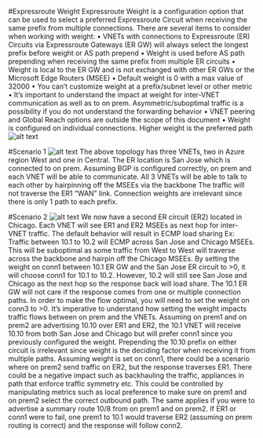 #Expressroute Weight
Expressroute Weight is a configuration option that can be used to select a preferred Expressroute Circuit when receiving the same prefix from multiple connections. There are several items to consider when working with weight:
•	VNETs with connections to Expressroute (ER) Circuits via Expressroute Gateways (ER GW) will always select the longest prefix before weight or AS path prepend
•	Weight is used before AS path prepending when receiving the same prefix from multiple ER circuits
•	Weight is local to the ER GW and is not exchanged with other ER GWs or the Microsoft Edge Routers (MSEE)
•	Default weight is 0 with a max value of 32000
•	You can’t customize weight at a prefix/subnet level or other metric
•	It’s important to understand the impact at weight for inter-VNET communication as well as to on prem. Asymmetric/suboptimal traffic is a possibility if you do not  understand the forwarding behavior
•	VNET peering and Global Reach options are outside the scope of this document
•	Weight is configured on individual connections. Higher weight is the preferred path
![alt text](https://github.com/jwrightazure/lab/blob/master/images/connectionweight.png)

#Scenario 1
![alt text](https://github.com/jwrightazure/lab/blob/master/images/weightscenario1.png)
The above topology has three VNETs, two in Azure region West and one in Central. The ER location is San Jose which is connected to on prem. Assuming BGP is configured correctly, on prem and each VNET will be able to communicate. All 3 VNETs will be able to talk to each other by hairpinning off the MSEEs via the backbone The traffic will not traverse the ER1 “WAN” link. Connection weights are irrelevant since there is only 1 path to each prefix.

#Scenario 2
![alt text](https://github.com/jwrightazure/lab/blob/master/images/weightscenario2.png)
We now have a second ER circuit (ER2) located in Chicago. Each VNET will see ER1 and ER2 MSEEs as next hop for inter-VNET traffic. The default behavior will result in ECMP load sharing Ex: Traffic between 10.1 to 10.2 will ECMP across San Jose and Chicago MSEEs. This will be suboptimal as some traffic from West to West will traverse across the backbone and hairpin off the Chicago MSEEs. By setting the weight on conn1 between 10.1 ER GW and the San Jose ER circuit to >0, it will choose conn1 for 10.1 to 10.2.  However, 10.2 will still see San Jose and Chicago as the next hop so the response back will load share. The 10.1 ER GW will not care if the response comes from one or multiple connection paths. In order to make the flow optimal, you will need to set the weight on conn3 to >0. It’s imperative to understand how setting the weight impacts traffic flows between on prem and the VNETs. Assuming on prem1 and on prem2 are advertising 10.10 over ER1 and ER2, the 10.1 VNET will receive 10.10 from both San Jose and Chicago but will prefer conn1 since you previously configured the weight. Prepending the 10.10 prefix on either circuit is irrelevant since weight is the deciding factor when receiving it from multiple paths. Assuming weight is set on conn1, there could be a scenario where on prem2 send traffic on ER2, but the response traverses ER1. There could be a negative impact such as backhauling the traffic, appliances in path that enforce traffic symmetry etc. This could be controlled by manipulating metrics such as local preference to make sure on prem1 and on prem2 select the correct outbound path. The same applies if you were to advertise a summary route 10/8 from on prem1 and on prem2. If ER1 or conn1 were to fail, one prem1 to 10.1 would traverse ER2 (assuming on prem routing is correct) and the response will follow conn2.  


